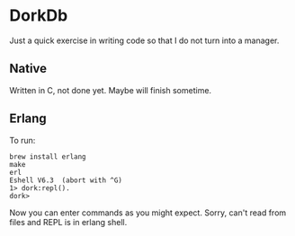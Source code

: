 # DorkDb
Just a quick exercise in writing code so that I do not turn into a manager.

## Native
Written in C, not done yet.  Maybe will finish sometime.

## Erlang
To run:
```
brew install erlang
make
erl
Eshell V6.3  (abort with ^G)
1> dork:repl().
dork>
```
Now you can enter commands as you might expect.  Sorry, can't read from files and REPL is in erlang shell.
